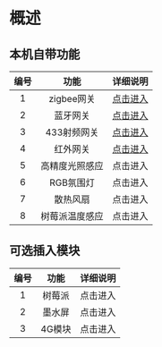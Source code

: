 # 概述


## 本机自带功能

编号|功能|详细说明
:---:|:---:|:---:
1|zigbee网关|[点击进入](./zigbee/intro)
2|蓝牙网关|[点击进入](./03-ble.md)
3|433射频网关|[点击进入](./04-RF.md)
4|红外网关|[点击进入](./05-IR/01-general.md)
5|高精度光照感应|点击进入
6|RGB氛围灯|点击进入
7|散热风扇|点击进入
8|树莓派温度感应|点击进入



## 可选插入模块

编号|功能|详细说明
:---:|:---:|:---:
1|树莓派|点击进入
2|墨水屏|点击进入
3|4G模块|点击进入




